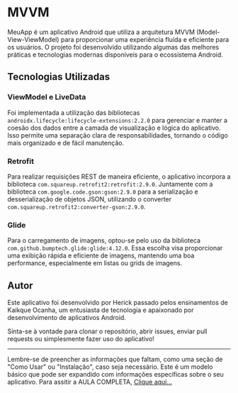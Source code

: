 # MVVM

MeuApp é um aplicativo Android que utiliza a arquitetura MVVM (Model-View-ViewModel) para proporcionar uma experiência fluída e eficiente para os usuários. O projeto foi desenvolvido utilizando algumas das melhores práticas e tecnologias modernas disponíveis para o ecossistema Android.

## Tecnologias Utilizadas

### ViewModel e LiveData
Foi implementada a utilização das bibliotecas `androidx.lifecycle:lifecycle-extensions:2.2.0` para gerenciar e manter a coesão dos dados entre a camada de visualização e lógica do aplicativo. Isso permite uma separação clara de responsabilidades, tornando o código mais organizado e de fácil manutenção.

### Retrofit
Para realizar requisições REST de maneira eficiente, o aplicativo incorpora a biblioteca `com.squareup.retrofit2:retrofit:2.9.0`. Juntamente com a biblioteca `com.google.code.gson:gson:2.9.0` para a serialização e desserialização de objetos JSON, utilizando o converter `com.squareup.retrofit2:converter-gson:2.9.0`.

### Glide
Para o carregamento de imagens, optou-se pelo uso da biblioteca `com.github.bumptech.glide:glide:4.12.0`. Essa escolha visa proporcionar uma exibição rápida e eficiente de imagens, mantendo uma boa performance, especialmente em listas ou grids de imagens.

## Autor
Este aplicativo foi desenvolvido por Herick passado pelos ensinamentos de Kaikque Ocanha, um entusiasta de tecnologia e apaixonado por desenvolvimento de aplicativos Android.

Sinta-se à vontade para clonar o repositório, abrir issues, enviar pull requests ou simplesmente fazer uso do aplicativo!

---

Lembre-se de preencher as informações que faltam, como uma seção de "Como Usar" ou "Instalação", caso seja necessário. Este é um modelo básico que pode ser expandido com informações específicas sobre o seu aplicativo.
Para assitir a AULA COMPLETA, [Clique aqui...](https://www.youtube.com/watch?v=Gf5VEBQQzrk)

 
